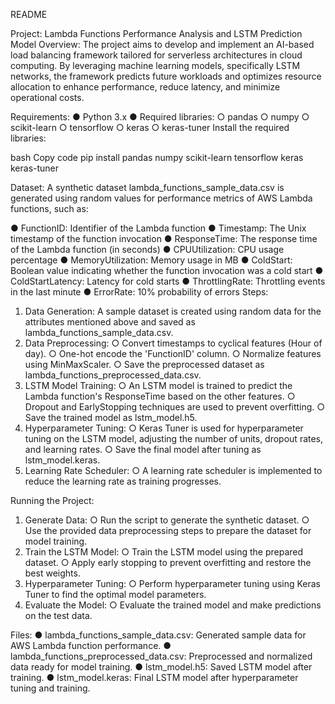 README

Project: Lambda Functions Performance Analysis and LSTM Prediction Model
Overview:
The project aims to develop and implement an AI-based load balancing framework tailored for serverless architectures in cloud computing. By leveraging machine learning models, specifically LSTM networks, the framework predicts future workloads and optimizes resource allocation to enhance performance, reduce latency, and minimize operational costs.
 
Requirements:
● Python 3.x
● Required libraries:
○ pandas
○ numpy
○ scikit-learn
○ tensorflow
○ keras
○ keras-tuner
Install the required libraries:

bash
Copy code
pip install pandas numpy scikit-learn tensorflow keras keras-tuner
 
 
Dataset:
A synthetic dataset lambda_functions_sample_data.csv is generated using random values for performance metrics of AWS Lambda functions, such as:

● FunctionID: Identifier of the Lambda function
● Timestamp: The Unix timestamp of the function invocation
● ResponseTime: The response time of the Lambda function (in seconds)
● CPUUtilization: CPU usage percentage
● MemoryUtilization: Memory usage in MB
● ColdStart: Boolean value indicating whether the function invocation was a cold start
● ColdStartLatency: Latency for cold starts
● ThrottlingRate: Throttling events in the last minute
● ErrorRate: 10% probability of errors
Steps:
1. Data Generation: A sample dataset is created using random data for the attributes mentioned above and saved as lambda_functions_sample_data.csv.
2. Data Preprocessing:
○ Convert timestamps to cyclical features (Hour of day).
○ One-hot encode the 'FunctionID' column.
○ Normalize features using MinMaxScaler.
○ Save the preprocessed dataset as lambda_functions_preprocessed_data.csv.
3. LSTM Model Training:
○ An LSTM model is trained to predict the Lambda function's ResponseTime based on the other features.
○ Dropout and EarlyStopping techniques are used to prevent overfitting.
○ Save the trained model as lstm_model.h5.
4. Hyperparameter Tuning:
○ Keras Tuner is used for hyperparameter tuning on the LSTM model, adjusting the number of units, dropout rates, and learning rates.
○ Save the final model after tuning as lstm_model.keras.
5. Learning Rate Scheduler:
○ A learning rate scheduler is implemented to reduce the learning rate as training progresses.
 
Running the Project:
1. Generate Data:
○ Run the script to generate the synthetic dataset.
○ Use the provided data preprocessing steps to prepare the dataset for model training.
2. Train the LSTM Model:
○ Train the LSTM model using the prepared dataset.
○ Apply early stopping to prevent overfitting and restore the best weights.
3. Hyperparameter Tuning:
○ Perform hyperparameter tuning using Keras Tuner to find the optimal model parameters.
4. Evaluate the Model:
○ Evaluate the trained model and make predictions on the test data.
 
Files:
● lambda_functions_sample_data.csv: Generated sample data for AWS Lambda function performance.
● lambda_functions_preprocessed_data.csv: Preprocessed and normalized data ready for model training.
● lstm_model.h5: Saved LSTM model after training.
● lstm_model.keras: Final LSTM model after hyperparameter tuning and training.
 
